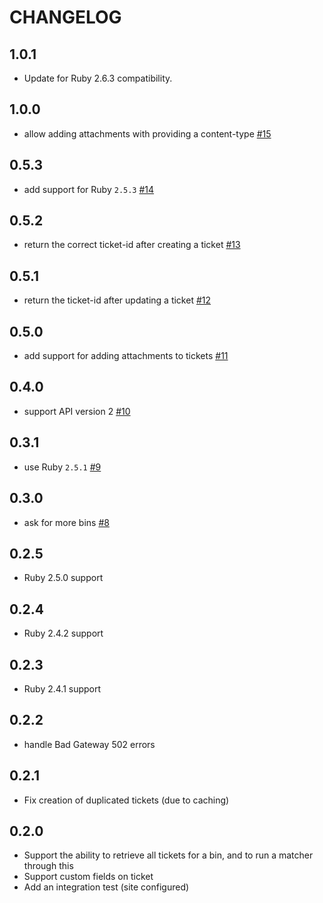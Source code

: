 # CHANGELOG

## 1.0.1

* Update for Ruby 2.6.3 compatibility.

## 1.0.0

 * allow adding attachments with providing a content-type [#15](https://github.com/sharesight/vimaly/pull/15)

## 0.5.3

 * add support for Ruby `2.5.3` [#14](https://github.com/sharesight/vimaly/pull/14)

## 0.5.2

 * return the correct ticket-id after creating a ticket [#13](https://github.com/sharesight/vimaly/pull/13)

## 0.5.1

 * return the ticket-id after updating a ticket [#12](https://github.com/sharesight/vimaly/pull/12)

## 0.5.0

 * add support for adding attachments to tickets [#11](https://github.com/sharesight/vimaly/pull/11)

## 0.4.0

 * support API version 2 [#10](https://github.com/sharesight/vimaly/pull/10)

## 0.3.1

 * use Ruby `2.5.1` [#9](https://github.com/sharesight/vimaly/pull/9)

## 0.3.0

 * ask for more bins [#8](https://github.com/sharesight/vimaly/pull/8)

## 0.2.5

 * Ruby 2.5.0 support

## 0.2.4

 * Ruby 2.4.2 support

 ## 0.2.3

  * Ruby 2.4.1 support

## 0.2.2

 * handle Bad Gateway 502 errors

## 0.2.1

 * Fix creation of duplicated tickets (due to caching)

## 0.2.0

 * Support the ability to retrieve all tickets for a bin, and to run a matcher through this
 * Support custom fields on ticket
 * Add an integration test (site configured)
